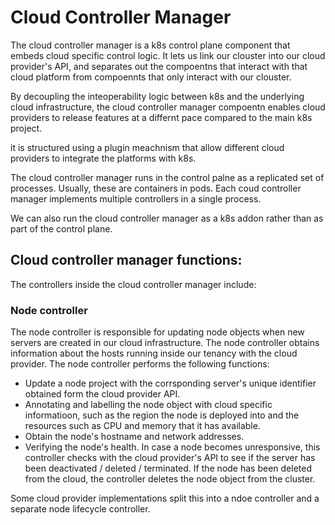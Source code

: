 # Cloud Controller Manager

The cloud controller manager is a k8s control plane component that embeds cloud
specific control logic. It lets us link our clouster into our cloud provider's
API, and separates out the compoentns that interact with that cloud platform
from compoennts that only interact with our clouster.

By decoupling the inteoperability logic between k8s and the underlying cloud
infrastructure, the cloud controller manager compoentn enables cloud providers
to release features at a differnt pace compared to the main k8s project.

it is structured using a plugin meachnism that allow different cloud providers
to integrate the platforms with k8s.

The cloud controller manager runs in the control palne as a replicated set of
processes. Usually, these are containers in pods. Each coud controller manager
implements multiple controllers in a single process. 

We can also run the cloud controller manager as a k8s addon rather than as part
of the control plane.

## Cloud controller manager functions:

The controllers inside the cloud controller manager include:

### Node controller

The node controller is responsible for updating node objects when new servers
are created in our cloud infrastructure. The node controller obtains information
about the hosts running inside our tenancy with the cloud provider. The node
controller performs the following functions:
- Update a node project with the corrsponding server's unique identifier
  obtained form the cloud provider API.
- Annotating and labelling the node object with cloud specific informatioon,
  such as the region the node is deployed into and the resources such as CPU and
  memory that it has available.
- Obtain the node's hostname and network addresses.
- Verifying the node's health. In case a node becomes unresponsive, this
  controller checks with the cloud provider's API to see if the server has been
  deactivated / deleted / terminated. If the node has been deleted from the
  cloud, the controller deletes the node object from the cluster.

Some cloud provider implementations split this into a ndoe controller and a
separate node lifecycle controller.
